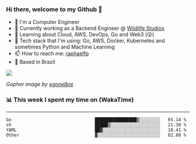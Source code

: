 ### Hi there, welcome to my Github 👋

- 📖 I'm a Computer Engineer
- 🔭 Currently working as a Backend Engineer @ [Wildlife Studios](https://wildlifestudios.com/)
- 🌱 Learning about Cloud, AWS, DevOps, Go and Web3 (😲)
- 🚀 Tech stack that I'm using: Go, AWS, Docker, Kubernetes and sometimes Python and Machine Learning
- 📫 How to reach me: [raphaelfp](https://linkedin.com/in/raphaelfp)
- 🏡 Based in Brazil

![](https://github.com/raphaelfp/gophers/blob/master/.thumb/animation/morning-coffee-3x.gif)

*Gopher image by [egonelbre](https://github.com/egonelbre/)*

### 📊 This week I spent my time on (WakaTime)

---

<!--START_SECTION:waka-->

```text
Go                                ████████████████▒░░░░░░░░   65.14 %
sh                                █████▒░░░░░░░░░░░░░░░░░░░   21.30 %
YAML                              ██▓░░░░░░░░░░░░░░░░░░░░░░   10.41 %
Other                             ▓░░░░░░░░░░░░░░░░░░░░░░░░   02.88 %
```

<!--END_SECTION:waka-->
